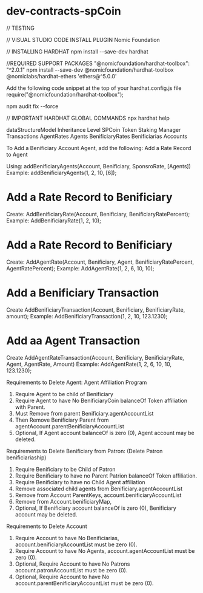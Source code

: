 # dev-contracts-spCoin

// TESTING

// VISUAL STUDIO CODE INSTALL PLUGIN
Nomic Foundation

// INSTALLING HARDHAT
npm install --save-dev hardhat

//REQUIRED SUPPORT PACKAGES
"@nomicfoundation/hardhat-toolbox": "^2.0.1"
npm install --save-dev @nomicfoundation/hardhat-toolbox  @nomiclabs/hardhat-ethers 'ethers@^5.0.0'

Add the following code snippet at the top of your hardhat.config.js file
require("@nomicfoundation/hardhat-toolbox");

npm audit fix --force

// IMPORTANT HARDHAT GLOBAL COMMANDS
npx hardhat help

dataStructureModel Inheritance Level
SPCoin
  Token
      Staking Manager
        Transactions
          AgentRates
            Agents
              BenificiaryRates
                Benificiarias
                  Accounts



To Add a Benificiary Account Agent, add the following:
Add a Rate Record to Agent

Using: addBenificiaryAgents(Account, Benificiary, SponsroRate, [Agents])
Example: addBenificiaryAgents(1, 2, 10, [6]); 

Add a Rate Record to Benificiary
================================================
Create:  AddBenificiaryRate(Account, Benificiary, BenificiaryRatePercent);
Example: AddBenificiaryRate(1, 2, 10);

Add a Rate Record to Benificiary
================================================
Create: AddAgentRate(Account, Benificiary, Agent, BenificiaryRatePercent, AgentRatePercent);
Example: AddAgentRate(1, 2, 6, 10, 10);

Add a Benificiary Transaction
================================================
Create AddBenificiaryTransaction(Account, Benificiary, BenificiaryRate, amount);
Example: AddBenificiaryTransaction(1, 2, 10, 123.1230);

Add aa Agent Transaction
================================================
Create AddAgentRateTransaction(Account, Benificiary, BenificiaryRate, Agent, AgentRate, Amount)
Example: AddAgentRate(1, 2, 6, 10, 10, 123.1230);


Requirements to Delete Agent: Agent Affiliation Program
1. Require Agent to be child of Benificiary
2. Require Agent to have No BenificiaryCoin balanceOf Token affiliation with Parent.
3. Must Remove from parent Benificiary.agentAccountList
4. Then Remove Benificiary Parent from agentAccount.parentBenificiaryAccountList
5. Optional, If Agent account balanceOf is zero (0), Agent account may be deleted.

Requirements to Delete Benificiary from Patron: (Delete Patron benificiariaship)
1. Require Benificiary to be Child of Patron
2. Require Benificiary to have no Parent Patrion balanceOf Token affiliation.
3. Require Benificiary to have no Child Agent affiliation
4. Remove associated child agents from Benificiary.agentAccountList
5. Remove from Account ParentKeys, account.benificiaryAccountList
6. Remove from Account.benificiaryMap, 
7. Optional, If Benificiary account balanceOf is zero (0), Benificiary account may be deleted.

Requirements to Delete Account
1. Require Account to have No Benificiarias, account.benificiaryAccountList must be zero (0).
2. Require Account to have No Agents, account.agentAccountList must be zero (0).
3. Optional, Require Account to have No Patrons account.patronAccountList must be zero (0).
4. Optional, Require Account to have No account.parentBenificiaryAccountList must be zero (0).
